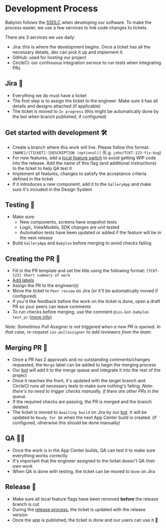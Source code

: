 # Development Process

Babylon follows the [SSDLC](https://engineering.ops.babylontech.co.uk/docs/standards-ssdlc) when developing our software. To make the process easier, we use a few services to link code changes to tickets.

There are 3 services we use daily:

- Jira: this is where the development begins. Once a ticket has all the necessary details, dev can pick it up and implement it. <!-- TODO: [CNSMR-3230] link to Jira article -->
- GitHub: used for hosting our project
- CircleCI: our continuous integration service to run tests when integrating PRs <!-- TODO: [CNSMR-xxxx] link to CircleCI article -->

## Jira 🎫

- Everything we do must have a ticket
- The first step is to assign the ticket to the engineer. Make sure it has all details and designs attached (if applicable)
- The ticket is moved to `In progress` (this might be automatically done by the bot when branch published, if configured)

## Get started with development 🛠

- Create a branch where this work will live. Please follow this format: `[NAME]/[TICKET]-[DESCRIPTION (optional)]` (E.g. `john/TCKT-123-fix-bug`)
- For new features, add a [local feature switch](https://github.com/babylonhealth/ios-playbook/blob/master/Cookbook/Technical-Documents/FeatureSwitches.md) to avoid getting WIP code into the release. Add the name of this flag (and additional instructions) to the ticket to help QA test it
- Implement all features, changes to satisfy the acceptance criteria defined in the ticket
- If it introduces a new component, add it to the `GalleryApp` and make sure it's included in the Design System

## Testing 🧪 <!-- TODO: [CNSMR-3195] Link to testing article -->

- Make sure:
  - New components, screens have snapshot tests
  - Logic, ViewModels, SDK changes are unit tested
  - Automation tests have been updated or added if the feature will be in the next release
- Build `GalleryApp` and `Babylon` before merging to avoid checks failing

## Creating the PR 📝

- Fill in the PR template and set the title using the following format: `[TCKT-123] Short summary of work`
- [Add labels](https://github.com/babylonhealth/ios-playbook/blob/master/Cookbook/Technical-Documents/LabelsInPRs.md)
- Assign the PR to the engineer(s)
- Move the ticket to `Peer review` on Jira (or it'll be automatically moved if configured)
- If you'd like feedback before the work on the ticket is done, open a draft PR so your peers can leave comments
- To run checks before merging, use the comment `@ios-bot-babylon test_pr` ([more info](https://github.com/babylonhealth/ios-playbook/blob/master/Cookbook/Technical-Documents/SlackCIIntegration.md))

_Note: Sometimes Pull Assigner is not triggered when a new PR is opened. In that case, re-request `ios-pullassigner` to add reviewers from the team._

## Merging PR 🚦

- Once a PR has 2 approvals and no outstanding comments/changes requested, the `Merge` label can be added to begin the merging process
- Our [bot](https://github.com/babylonhealth/Wall-E) will add it to the merge queue and integrate it into the rest of the project
- Once it reaches the front, it's updated with the target branch and CircleCI runs all necessary tests to make sure nothing's failing. _Note: there's no need to trigger checks manually, if there are other PRs in the queue._ <!-- TODO: [CNSMR-3231] link to Wall-E article -->
- If the required checks are passing, the PR is merged and the branch deleted.
- The ticket is moved to `Awaiting build` on Jira by our [bot](https://github.com/babylonhealth/Stevenson). It will be updated to `Ready for QA` when the next App Center build is created. (if configured, otherwise this should be done manually)

## QA 🧑‍💻

- Once the work is in the App Center builds, QA can test it to make sure everything works correctly
- It's important that the engineer assigned to the ticket doesn't QA their own work
- When QA is done with testing, the ticket can be moved to `Done` on Jira

## Release 🚢

- Make sure all local feature flags have been removed **before** the release branch is cut
- During the [release process](https://github.com/babylonhealth/ios-playbook/blob/master/Cookbook/Technical-Documents/ReleaseProcess.md), the ticket is updated with the release version
- Once the app is published, the ticket is done and our users can use it 🚀
